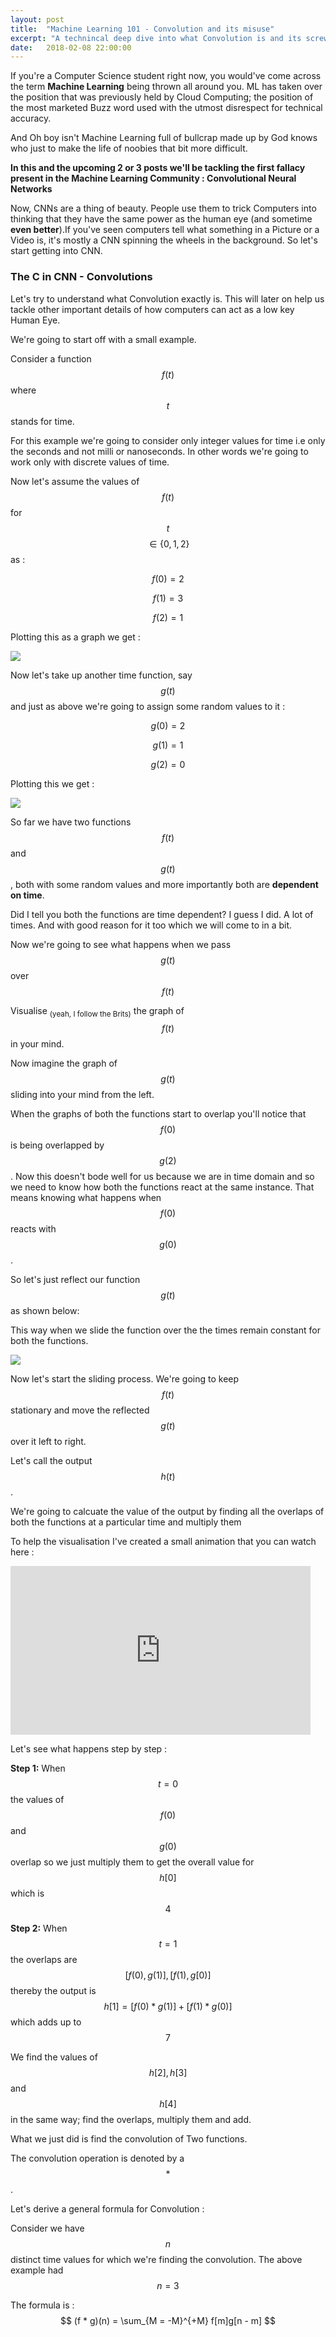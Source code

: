 ```yaml
---
layout: post
title:  "Machine Learning 101 - Convolution and its misuse"
excerpt: "A technincal deep dive into what Convolution is and its screwed up usage in Machine Learning"
date:   2018-02-08 22:00:00
---
```



If you're a Computer Science student right now, you would've come across the term <strong>Machine Learning</strong> being thrown all around you. ML has taken over the position that was previously held by Cloud Computing; the position of the most marketed Buzz word used with the utmost disrespect for technical accuracy. 

And Oh boy isn't Machine Learning full of bullcrap made up by God knows who just to make the life of noobies that bit more difficult.

<strong> In this and the upcoming 2 or 3 posts we'll be tackling the first fallacy present in the Machine Learning Community : Convolutional Neural Networks</strong>

Now, CNNs are a thing of beauty. People use them to trick Computers into thinking that they have the same power as the human eye (and sometime <strong>even better</strong>).If you've seen computers tell what something in a Picture or a Video is, it's mostly a CNN spinning the wheels in the background. So let's start getting into CNN.

### The C in CNN - Convolutions 

Let's try to understand what Convolution exactly is. This will later on help us tackle other important details of how computers can act as a low key Human Eye.

We're going to start off with a small example. 

Consider a function $$ f(t) $$ where $$ t $$ stands for time. 

For this example we're going to consider only integer values for time i.e only the seconds and not milli or nanoseconds. In other words we're going to work only with discrete values of time.

Now let's assume the values of $$ f(t) $$ for $$ t $$ $$ \in \{0,1,2\} $$ as :

$$ f(0) = 2 $$

$$ f(1) = 3 $$

$$ f(2) = 1 $$

Plotting this as a graph we get :

<img src = "https://i.imgur.com/omRE7ju.jpg">

Now let's take up another time function, say $$ g(t) $$ and just as above we're going to assign some random values to it :

$$ g(0) = 2 $$

$$ g(1) = 1 $$

$$ g(2) = 0 $$

Plotting this we get :

<img src = "https://i.imgur.com/BfaKvwr.jpg">

So far we have two functions $$ f(t) $$ and $$ g(t) $$, both with some random values and more importantly both are <strong>dependent on time</strong>.

Did I tell you both the functions are time dependent? I guess I did. A lot of times. And with good reason for it too which we will come to in a bit.

Now we're going to see what happens when we pass $$ g(t) $$ over $$ f(t) $$

Visualise <sub>(yeah, I follow the Brits)</sub> the graph of $$ f(t) $$ in your mind.

Now imagine the graph of $$ g(t) $$ sliding into your mind from the left. 

When the graphs of both the functions start to overlap you'll notice that $$ f(0) $$ is being overlapped by $$ g(2) $$. Now this doesn't bode well for us because we are in time domain and so we need to know how both the functions react at the same instance. That means knowing what happens when $$ f(0) $$ reacts with $$ g(0) $$.


So let's just reflect our function $$ g(t) $$ as shown below:

This way when we slide the function over the the times remain constant for both the functions.

<img src = "https://i.imgur.com/Y18VuTT.jpg"> 

Now let's start the sliding process. We're going to keep $$ f(t) $$ stationary and move the reflected $$ g(t) $$ over it left to right.

Let's call the output $$ h(t) $$.

We're going to calcuate the value of the output by finding all the overlaps of both the functions at a particular time and multiply them

To help the visualisation I've created a small animation that you can watch here : 

<iframe width="480" height="270" src="https://www.youtube.com/embed/Jd_SpIOA85A" frameborder="0" allow="autoplay; encrypted-media" allowfullscreen></iframe>

Let's see what happens step by step : 

<strong>Step 1:</strong> When $$ t = 0 $$ the values of $$ f(0) $$ and $$ g(0) $$ overlap so we just multiply them to get the overall value for $$ h[0] $$ which is $$ 4$$


<strong>Step 2:</strong> When $$ t = 1 $$ the overlaps are $$ [f(0), g(1)], [f(1), g[0)] $$ thereby the output is $$ h[1] = [f(0) * g(1)] + [f(1) * g(0)] $$ which adds up to $$ 7 $$


We find the values of $$ h[2], h[3] $$ and $$ h[4] $$ in the same way; find the overlaps, multiply them and add.

What we just did is find the convolution of Two functions.

The convolution operation is denoted by a $$ * $$.

Let's derive a general formula for Convolution : 

Consider we have $$ n $$ distinct time values for which we're finding the convolution. The above example had $$ n = 3 $$

The formula is : $$ (f * g)(n) = \sum_{M = -M}^{+M} f[m]g[n - m] $$





